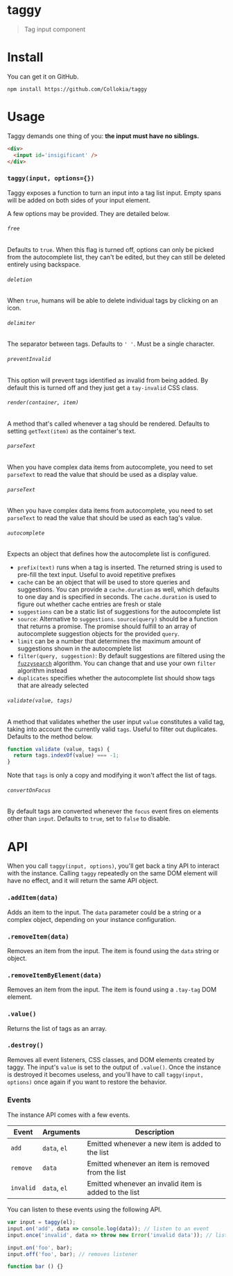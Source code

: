 # taggy

> Tag input component

# Install

You can get it on GitHub.

```shell
npm install https://github.com/Collokia/taggy
```

# Usage

Taggy demands one thing of you: **the input must have no siblings.**

```html
<div>
  <input id='insigificant' />
</div>
```

### `taggy(input, options={})`

Taggy exposes a function to turn an input into a tag list input. Empty spans will be added on both sides of your input element.

A few options may be provided. They are detailed below.

###### `free`

Defaults to `true`. When this flag is turned off, options can only be picked from the autocomplete list, they can't be edited, but they can still be deleted entirely using backspace.

###### `deletion`

When `true`, humans will be able to delete individual tags by clicking on an icon.

###### `delimiter`

The separator between tags. Defaults to `' '`. Must be a single character.

###### `preventInvalid`

This option will prevent tags identified as invalid from being added. By default this is turned off and they just get a `tay-invalid` CSS class.

###### `render(container, item)`

A method that's called whenever a tag should be rendered. Defaults to setting `getText(item)` as the container's text.

###### `parseText`

When you have complex data items from autocomplete, you need to set `parseText` to read the value that should be used as a display value.

###### `parseText`

When you have complex data items from autocomplete, you need to set `parseText` to read the value that should be used as each tag's value.

###### `autocomplete`

Expects an object that defines how the autocomplete list is configured.

- `prefix(text)` runs when a tag is inserted. The returned string is used to pre-fill the text input. Useful to avoid repetitive prefixes
- `cache` can be an object that will be used to store queries and suggestions. You can provide a `cache.duration` as well, which defaults to one day and is specified in seconds. The `cache.duration` is used to figure out whether cache entries are fresh or stale
- `suggestions` can be a static list of suggestions for the autocomplete list
- `source`: Alternative to `suggestions`. `source(query)` should be a function that returns a promise. The promise should fulfill to an array of autocomplete suggestion objects for the provided `query`.
- `limit` can be a number that determines the maximum amount of suggestions shown in the autocomplete list
- `filter(query, suggestion)`: By default suggestions are filtered using the [`fuzzysearch`](https://github.com/bevacqua/fuzzysearch) algorithm. You can change that and use your own `filter` algorithm instead
- `duplicates` specifies whether the autocomplete list should show tags that are already selected

###### `validate(value, tags)`

A method that validates whether the user input `value` constitutes a valid tag, taking into account the currently valid `tags`. Useful to filter out duplicates. Defaults to the method below.

```js
function validate (value, tags) {
  return tags.indexOf(value) === -1;
}
```

Note that `tags` is only a copy and modifying it won't affect the list of tags.

###### `convertOnFocus`

By default tags are converted whenever the `focus` event fires on elements other than `input`. Defaults to `true`, set to `false` to disable.

# API

When you call `taggy(input, options)`, you'll get back a tiny API to interact with the instance. Calling `taggy` repeatedly on the same DOM element will have no effect, and it will return the same API object.

### `.addItem(data)`

Adds an item to the input. The `data` parameter could be a string or a complex object, depending on your instance configuration.

### `.removeItem(data)`

Removes an item from the input. The item is found using the `data` string or object.

### `.removeItemByElement(data)`

Removes an item from the input. The item is found using a `.tay-tag` DOM element.

### `.value()`

Returns the list of tags as an array.

### `.destroy()`

Removes all event listeners, CSS classes, and DOM elements created by taggy. The input's `value` is set to the output of `.value()`. Once the instance is destroyed it becomes useless, and you'll have to call `taggy(input, options)` once again if you want to restore the behavior.

### Events

The instance API comes with a few events.

Event | Arguments | Description
----|-------|------------
`add` | `data`, `el` | Emitted whenever a new item is added to the list
`remove` | `data` | Emitted whenever an item is removed from the list
`invalid` | `data`, `el` | Emitted whenever an invalid item is added to the list

You can listen to these events using the following API.

```js
var input = taggy(el);
input.on('add', data => console.log(data)); // listen to an event
input.once('invalid', data => throw new Error('invalid data')); // listener discarded after one execution

input.on('foo', bar);
input.off('foo', bar); // removes listener

function bar () {}
```


[1]: http://stackoverflow.com/questions/ask
[2]: https://github.com/bevacqua/rome
[3]: http://ponyfoo.com/articles/stop-breaking-the-web
[4]: http://i.imgur.com/mhy3Fv9.png
